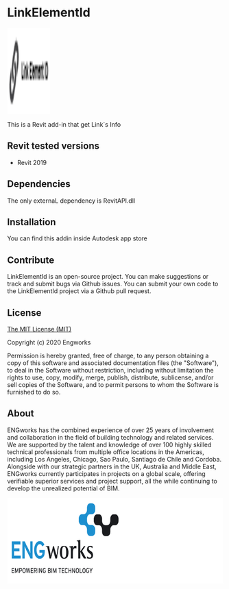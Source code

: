 # LinkElementId

<img src="https://github.com/ENGworks-DEV/LinkElementId/blob/master/Resources/LogoAndName-01.png" width="100" height="200">

This is a Revit add-in that get Link´s Info

## Revit tested versions

* Revit 2019

## Dependencies

The only externaL dependency is RevitAPI.dll

## Installation

You can find this addin inside Autodesk app store

## Contribute ##

LinkElementId is an open-source project. You can make suggestions or track and submit bugs via Github issues.  You can submit your own code to the LinkElementId project via a Github pull request.

## License ##

[The MIT License (MIT)](https://github.com/ENGworks-DEV/Finder/blob/master/LICENSE)

Copyright (c) 2020 Engworks

Permission is hereby granted, free of charge, to any person obtaining a copy of this software and associated documentation files (the "Software"), to deal in the Software without restriction, including without limitation the rights to use, copy, modify, merge, publish, distribute, sublicense, and/or sell copies of the Software, and to permit persons to whom the Software is furnished to do so.

## About ##

ENGworks has the combined experience of over 25 years of involvement and collaboration in the field of building technology and related services. We are supported by the talent and knowledge of over 100 highly skilled technical professionals from multiple office locations in the Americas, including Los Angeles, Chicago, Sao Paulo, Santiago de Chile and Cordoba. Alongside with our strategic partners in the UK, Australia and Middle East, ENGworks currently participates in projects on a global scale, offering verifiable superior services and project support, all the while continuing to develop the unrealized potential of BIM.

<img src="https://github.com/ENGworks-DEV/RenumberParts/blob/master/RenumberParts/Resources/EngLogo-01.png" width="650" height="200">


